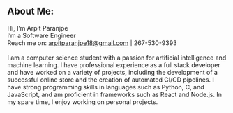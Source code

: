 ## About Me:
Hi, I’m Arpit Paranjpe<br> I’m a Software Engineer <br> Reach me on: arpitparanjpe18@gmail.com | 267-530-9393<br><br>I am a computer science student with a passion for artificial intelligence and machine learning. I have professional experience as a full stack developer and have worked on a variety of projects, including the development of a successful online store and the creation of automated CI/CD pipelines. I have strong programming skills in languages such as Python, C, and JavaScript, and am proficient in frameworks such as React and Node.js. In my spare time, I enjoy working on personal projects.
